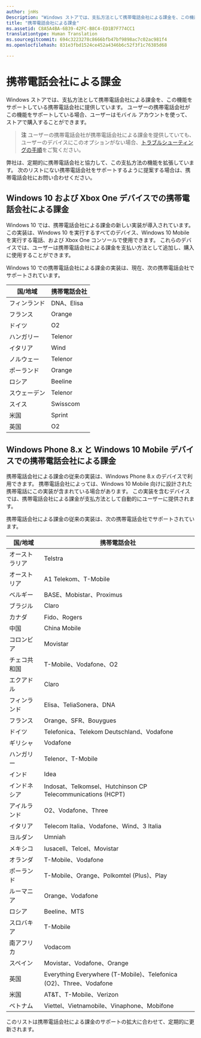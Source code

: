 ```yaml
---
author: jnHs
Description: "Windows ストアでは、支払方法として携帯電話会社による課金を、この機能をサポートしている携帯電話会社に提供しています。"
title: "携帯電話会社による課金"
ms.assetid: C8A5A4BA-6B39-42FC-B8C4-ED1B7F774CC1
translationtype: Human Translation
ms.sourcegitcommit: 694c3223278c8666bfb47bf9898ac7c02ac981f4
ms.openlocfilehash: 831e3fbd1524ce452a4346b6c52f3f1c76385d68

---
```


# <a name="mobile-operator-billing"></a>携帯電話会社による課金


Windows ストアでは、支払方法として携帯電話会社による課金を、この機能をサポートしている携帯電話会社に提供しています。 ユーザーの携帯電話会社がこの機能をサポートしている場合、ユーザーはモバイル アカウントを使って、ストアで購入することができます。

> **注**  ユーザーの携帯電話会社が携帯電話会社による課金を提供していても、ユーザーのデバイスにこのオプションがない場合、[トラブルシューティングの手順](http://go.microsoft.com/fwlink/p/?LinkId=523993)をご覧ください。

弊社は、定期的に携帯電話会社と協力して、この支払方法の機能を拡張しています。 次のリストにない携帯電話会社をサポートするように提案する場合は、携帯電話会社にお問い合わせください。

## <a name="mobile-operator-billing-for-windows-10-and-xbox-one-devices"></a>Windows 10 および Xbox One デバイスでの携帯電話会社による課金

Windows 10 では、携帯電話会社による課金の新しい実装が導入されています。 この実装は、Windows 10 を実行するすべてのデバイス、Windows 10 Mobile を実行する電話、および Xbox One コンソールで使用できます。 これらのデバイスでは、ユーザーは携帯電話会社による課金を支払い方法として追加し、購入に使用することができます。 

Windows 10 での携帯電話会社による課金の実装は、現在、次の携帯電話会社でサポートされています。

| 国/地域  | 携帯電話会社 |
|-----------------|------------------|
| フィンランド         | DNA、Elisa       |
| フランス          | Orange           |
| ドイツ         | O2               |
| ハンガリー         | Telenor          |
| イタリア           | Wind             |
| ノルウェー          | Telenor          |
| ポーランド          | Orange           |
| ロシア          | Beeline          |
| スウェーデン          | Telenor          |
| スイス     | Swisscom         |
| 米国   | Sprint           |
| 英国  | O2               |

 

## <a name="mobile-operator-billing-for-windows-phone-8x-and-windows-10-mobile-devices"></a>Windows Phone 8.x と Windows 10 Mobile デバイスでの携帯電話会社による課金


携帯電話会社による課金の従来の実装は、Windows Phone 8.x のデバイスで利用できます。 携帯電話会社によっては、Windows 10 Mobile 向けに設計された携帯電話にこの実装が含まれている場合があります。 この実装を含むデバイスでは、携帯電話会社による課金が支払方法として自動的にユーザーに提供されます。

携帯電話会社による課金の従来の実装は、次の携帯電話会社でサポートされています。

| 国/地域       | 携帯電話会社                                                   |
|----------------------|--------------------------------------------------------------------|
| オーストラリア            | Telstra                                                            |
| オーストリア              | A1 Telekom、T-Mobile                                               |
| ベルギー              | BASE、Mobistar、Proximus                                           |
| ブラジル               | Claro                                                              |
| カナダ               | Fido、Rogers                                                       |
| 中国                | China Mobile                                                       |
| コロンビア             | Movistar                                                           |
| チェコ共和国       | T-Mobile、Vodafone、O2                                             |
| エクアドル              | Claro                                                              |
| フィンランド              | Elisa、TeliaSonera、DNA                                            |
| フランス               | Orange、SFR、Bouygues                                              |
| ドイツ              | Telefonica、Telekom Deutschland、Vodafone                          |
| ギリシャ               | Vodafone                                                           |
| ハンガリー              | Telenor、T-Mobile                                                  |
| インド                | Idea                                                               |
| インドネシア            | Indosat、Telkomsel、Hutchinson CP Telecommunications (HCPT)        |
| アイルランド              | O2、Vodafone、Three                                                |
| イタリア                | Telecom Italia、Vodafone、Wind、3 Italia                           |
| ヨルダン               | Umniah                                                             |
| メキシコ               | Iusacell、Telcel、Movistar                                         |
| オランダ          | T-Mobile、Vodafone                                                 |
| ポーランド               | T-Mobile、Orange、Polkomtel (Plus)、Play                           |
| ルーマニア              | Orange、Vodafone                                                   |
| ロシア               | Beeline、MTS                                                       |
| スロバキア             | T-Mobile                                                           |
| 南アフリカ         | Vodacom                                                            |
| スペイン                | Movistar、Vodafone、Orange                                         |
| 英国       | Everything Everywhere (T-Mobile)、Telefonica (O2)、Three、Vodafone |
| 米国        | AT&T、T-Mobile、Verizon                                    |
| ベトナム              | Viettel、Vietnamobile、Vinaphone、Mobifone                         |

 

このリストは携帯電話会社による課金のサポートの拡大に合わせて、定期的に更新されます。

 

 







<!--HONumber=Dec16_HO2-->


